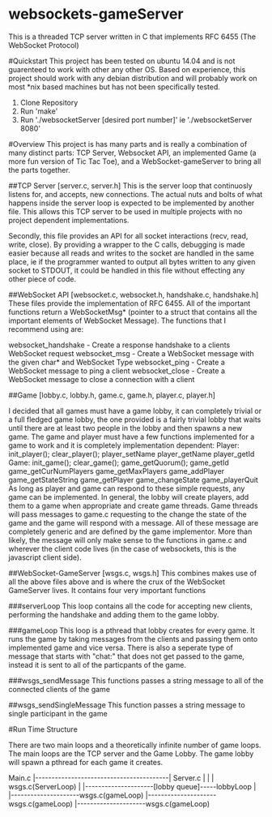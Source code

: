 # websockets-gameServer
This is a threaded TCP server written in C that implements RFC 6455 (The WebSocket Protocol)

#Quickstart
This project has been tested on ubuntu 14.04 and is not guarenteed to work with other any other OS. Based on experience, this project should work with any debian distribution and will probably work on most *nix based machines but has not been specifically tested.

1. Clone Repository
2. Run 'make'
3. Run './websocketServer [desired port number]' ie './websocketServer 8080'

#Overview
This project is has many parts and is really a combination of many distinct parts: TCP Server, Websocket API, an implemented Game (a more fun version of Tic Tac Toe), and a WebSocket-gameServer to bring all the parts together.

##TCP Server
[server.c, server.h] 
This is the server loop that continuosly listens for, and accepts, new connections. The actual nuts and bolts of what happens inside the server loop is expected to be implemented by another file. This allows this TCP server to be used in multiple projects with no project dependent implementations. 

Secondly, this file provides an API for all socket interactions (recv, read, write, close). By providing a wrapper to the C calls, debugging is made easier because all reads and writes to the socket are handled in the same place, ie if the programmer wanted to output all bytes written to any given socket to STDOUT, it could be handled in this file without effecting any other piece of code.

##WebSocket API
[websocket.c, websocket.h, handshake.c, handshake.h]
These files provide the implementation of RFC 6455. All of the important functions return a WebSocketMsg* (pointer to a struct that contains all the important elements of WebSocket Message). The functions that I recommend using are:

websocket_handshake - Create a response handshake to a clients WebSocket request
websocket_msg - Create a WebSocket message with the given char* and WebSocket Type
websocket_ping - Create a WebSocket message to ping a client
websocket_close - Create a WebSocket message to close a connection with a client

##Game
[lobby.c, lobby.h, game.c, game.h, player.c, player.h]

I decided that all games must have a game lobby, it can completely trivial or a full fledged game lobby, the one provided is a fairly trivial lobby that waits until there are at least two people in the lobby and then spawns a new game. The game and player must have a few functions implemented for a game to work and it is completely implementation dependent:
  Player:
    init_player();
    clear_player();
    player_setName
    player_getName
    player_getId
  Game:
    init_game();
    clear_game();
    game_getQuorum();
    game_getId
    game_getCurNumPlayers
    game_getMaxPlayers
    game_addPlayer
    game_getStateString
    game_getPlayer
    game_changeState 
    game_playerQuit
As long as player and game can respond to these simple requests, any game can be implemented. In general, the lobby will create players, add them to a game when appropriate and create game threads. Game threads will pass messages to game.c requesting to the change the state of the game and the game will respond with a message. All of these message are completely generic and are defined by the game implementor. More than likely, the message will only make sense to the functions in game.c and wherever the client code lives (in the case of websockets, this is the javascript client side).

##WebSocket-GameServer
[wsgs.c, wsgs.h]
This combines makes use of all the above files above and is where the crux of the WebSocket GameServer lives. It contains four very important functions

###serverLoop
This loop contains all the code for accepting new clients, performing the handshake and adding them to the game lobby.

###gameLoop
This loop is a pthread that lobby creates for every game. It runs the game by taking messages from the clients and passing them onto implemented game and vice versa. There is also a seperate type of message that starts with "chat:" that does not get passed to the game, instead it is sent to all of the particpants of the game.

###wsgs_sendMessage
This functions passes a string message to all of the connected clients of the game

##wsgs_sendSingleMessage
This function passes a string message to single participant in the game

#Run Time Structure

There are two main loops and a theoretically infinite number of game loops. The main loops are the TCP server and the Game Lobby. The game lobby will spawn a pthread for each game it creates.

Main.c
|-----------------------------------------|
Server.c                                  |
|                                         |
wsgs.c(ServerLoop)                        |
|---------------------[lobby queue]-----lobbyLoop
                                          |
                                          |---------------------wsgs.c(gameLoop)
                                          |---------------------wsgs.c(gameLoop)
                                          |---------------------wsgs.c(gameLoop)
